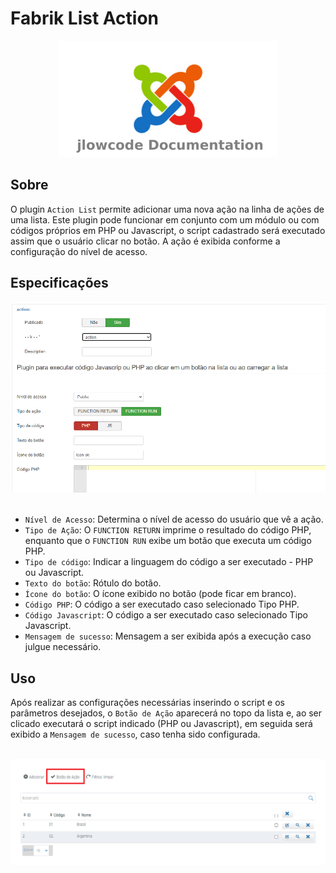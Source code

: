 # Fabrik List Action

<div align="center">
  <img src="./.github/jlowcodelogo.png" width="350" />
</div>




## Sobre
O plugin `Action List` permite adicionar uma nova ação na linha de ações de uma lista. Este plugin pode funcionar em conjunto com um módulo ou com códigos próprios em PHP ou Javascript, o script cadastrado será executado assim que o usuário clicar no botão. A ação é exibida conforme a configuração do nível de acesso.

## Especificações
<div align="center">
  <img src="./.github/1.png" />
</div>
<br />

- `Nível de Acesso`: Determina o nível de acesso do usuário que vê a ação.
- `Tipo de Ação`: O `FUNCTION RETURN` imprime o resultado do código PHP, enquanto que o `FUNCTION RUN` exibe um botão que executa um código PHP.
- `Tipo de código`: Indicar a linguagem do código a ser executado - PHP ou Javascript.
- `Texto do botão`: Rótulo do botão.
- `Ícone do botão`: O ícone exibido no botão (pode ficar em branco).
- `Código PHP`: O código a ser executado caso selecionado Tipo PHP.
- `Código Javascript`: O código a ser executado caso selecionado Tipo Javascript.
- `Mensagem de sucesso`: Mensagem a ser exibida após a execução caso julgue necessário.

## Uso

Após realizar as configurações necessárias inserindo o script e os parâmetros desejados, o `Botão de Ação` aparecerá no topo da lista e, ao ser clicado executará o script indicado (PHP ou Javascript), em seguida será exibido a `Mensagem de sucesso`, caso tenha sido configurada.

<br />
<div align="center">
  <img src="./.github/2.png" />
</div>
